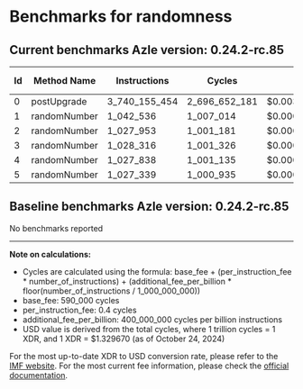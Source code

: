 # Benchmarks for randomness

## Current benchmarks Azle version: 0.24.2-rc.85

| Id  | Method Name  | Instructions  | Cycles        | USD           | USD/Million Calls |
| --- | ------------ | ------------- | ------------- | ------------- | ----------------- |
| 0   | postUpgrade  | 3_740_155_454 | 2_696_652_181 | $0.0035856575 | $3_585.65         |
| 1   | randomNumber | 1_042_536     | 1_007_014     | $0.0000013390 | $1.33             |
| 2   | randomNumber | 1_027_953     | 1_001_181     | $0.0000013312 | $1.33             |
| 3   | randomNumber | 1_028_316     | 1_001_326     | $0.0000013314 | $1.33             |
| 4   | randomNumber | 1_027_838     | 1_001_135     | $0.0000013312 | $1.33             |
| 5   | randomNumber | 1_027_339     | 1_000_935     | $0.0000013309 | $1.33             |

## Baseline benchmarks Azle version: 0.24.2-rc.85

No benchmarks reported

---

**Note on calculations:**

-   Cycles are calculated using the formula: base_fee + (per_instruction_fee \* number_of_instructions) + (additional_fee_per_billion \* floor(number_of_instructions / 1_000_000_000))
-   base_fee: 590_000 cycles
-   per_instruction_fee: 0.4 cycles
-   additional_fee_per_billion: 400_000_000 cycles per billion instructions
-   USD value is derived from the total cycles, where 1 trillion cycles = 1 XDR, and 1 XDR = $1.329670 (as of October 24, 2024)

For the most up-to-date XDR to USD conversion rate, please refer to the [IMF website](https://www.imf.org/external/np/fin/data/rms_sdrv.aspx).
For the most current fee information, please check the [official documentation](https://internetcomputer.org/docs/current/developer-docs/gas-cost#execution).
